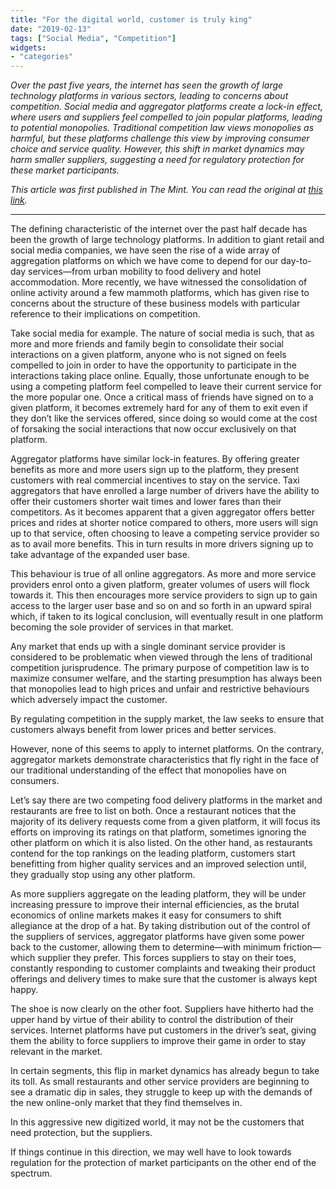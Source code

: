 ```yaml
---
title: "For the digital world, customer is truly king"
date: "2019-02-13"
tags: ["Social Media", "Competition"]
widgets: 
- "categories"
---
```


*Over the past five years, the internet has seen the growth of large technology platforms in various sectors, leading to concerns about competition. Social media and aggregator platforms create a lock-in effect, where users and suppliers feel compelled to join popular platforms, leading to potential monopolies. Traditional competition law views monopolies as harmful, but these platforms challenge this view by improving consumer choice and service quality. However, this shift in market dynamics may harm smaller suppliers, suggesting a need for regulatory protection for these market participants.*
<!--more-->
*This article was first published in The Mint. You can read the original at [this link](https://www.livemint.com/opinion/columns/opinion-for-the-digital-world-customer-is-truly-king-1549993258105.html).*

---

The defining characteristic of the internet over the past half decade has been the growth of large technology platforms. In addition to giant retail and social media companies, we have seen the rise of a wide array of aggregation platforms on which we have come to depend for our day-to-day services—from urban mobility to food delivery and hotel accommodation. More recently, we have witnessed the consolidation of online activity around a few mammoth platforms, which has given rise to concerns about the structure of these business models with particular reference to their implications on competition.

Take social media for example. The nature of social media is such, that as more and more friends and family begin to consolidate their social interactions on a given platform, anyone who is not signed on feels compelled to join in order to have the opportunity to participate in the interactions taking place online. Equally, those unfortunate enough to be using a competing platform feel compelled to leave their current service for the more popular one. Once a critical mass of friends have signed on to a given platform, it becomes extremely hard for any of them to exit even if they don’t like the services offered, since doing so would come at the cost of forsaking the social interactions that now occur exclusively on that platform.

Aggregator platforms have similar lock-in features. By offering greater benefits as more and more users sign up to the platform, they present customers with real commercial incentives to stay on the service. Taxi aggregators that have enrolled a large number of drivers have the ability to offer their customers shorter wait times and lower fares than their competitors. As it becomes apparent that a given aggregator offers better prices and rides at shorter notice compared to others, more users will sign up to that service, often choosing to leave a competing service provider so as to avail more benefits. This in turn results in more drivers signing up to take advantage of the expanded user base.

This behaviour is true of all online aggregators. As more and more service providers enrol onto a given platform, greater volumes of users will flock towards it. This then encourages more service providers to sign up to gain access to the larger user base and so on and so forth in an upward spiral which, if taken to its logical conclusion, will eventually result in one platform becoming the sole provider of services in that market.

Any market that ends up with a single dominant service provider is considered to be problematic when viewed through the lens of traditional competition jurisprudence. The primary purpose of competition law is to maximize consumer welfare, and the starting presumption has always been that monopolies lead to high prices and unfair and restrictive behaviours which adversely impact the customer.

By regulating competition in the supply market, the law seeks to ensure that customers always benefit from lower prices and better services.

However, none of this seems to apply to internet platforms. On the contrary, aggregator markets demonstrate characteristics that fly right in the face of our traditional understanding of the effect that monopolies have on consumers.

Let’s say there are two competing food delivery platforms in the market and restaurants are free to list on both. Once a restaurant notices that the majority of its delivery requests come from a given platform, it will focus its efforts on improving its ratings on that platform, sometimes ignoring the other platform on which it is also listed. On the other hand, as restaurants contend for the top rankings on the leading platform, customers start benefitting from higher quality services and an improved selection until, they gradually stop using any other platform.

As more suppliers aggregate on the leading platform, they will be under increasing pressure to improve their internal efficiencies, as the brutal economics of online markets makes it easy for consumers to shift allegiance at the drop of a hat. By taking distribution out of the control of the suppliers of services, aggregator platforms have given some power back to the customer, allowing them to determine—with minimum friction—which supplier they prefer. This forces suppliers to stay on their toes, constantly responding to customer complaints and tweaking their product offerings and delivery times to make sure that the customer is always kept happy.

The shoe is now clearly on the other foot. Suppliers have hitherto had the upper hand by virtue of their ability to control the distribution of their services. Internet platforms have put customers in the driver’s seat, giving them the ability to force suppliers to improve their game in order to stay relevant in the market.

In certain segments, this flip in market dynamics has already begun to take its toll. As small restaurants and other service providers are beginning to see a dramatic dip in sales, they struggle to keep up with the demands of the new online-only market that they find themselves in.

In this aggressive new digitized world, it may not be the customers that need protection, but the suppliers.

If things continue in this direction, we may well have to look towards regulation for the protection of market participants on the other end of the spectrum.

